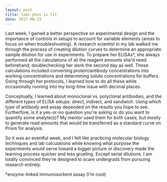 ```yaml
---
layout: post
title: lumi-phos is lit
date: 2017-08-23
---
```


Last week, I gained a better perspective on experimental design and the importance of controls in setups to account for variable elements (areas to focus on when troubleshooting). A research scientist in my lab walked me through the process of creating dilution curves to determine an appropriate sample dilution for use in experiments. To prepare her ELISAs*, she always performed all the calculations of all the reagent amounts she'd need beforehand, doublechecking her work the second day as well. These calculations included converting protein/antibody concentrations into working concentrations and determining solute concentrations for buffers. Going through her protocols, I learned how to do all these while occasionally running into my long-time issue with decimal places.

Conceptually, I learned about monoclonal vs. polyclonal antibodies, and the different types of ELISA setups: direct, indirect, and sandwich. Using which type of antibody and assay depended on the results you hope to see. Furtherfore, is it a yes-or-no question you're asking or do you want to quantify some analyte(s)? My mentor used them for both cases, but mostly to generate read amounts that would be transferred as a standard curve on Prism for analysis. 

So it was an eventful week, and I felt like practicing molecular biology techniques and lab calculations while knowing what purpose the experiments would serve toward a bigger picture or discovery made the learning process quicker and less grueling. Except serial dilutions. I am totally convinced they're designed to scare undergrads from pursuing research entirely.

*enzyme-linked immunosorbent assay (I'm cool)
